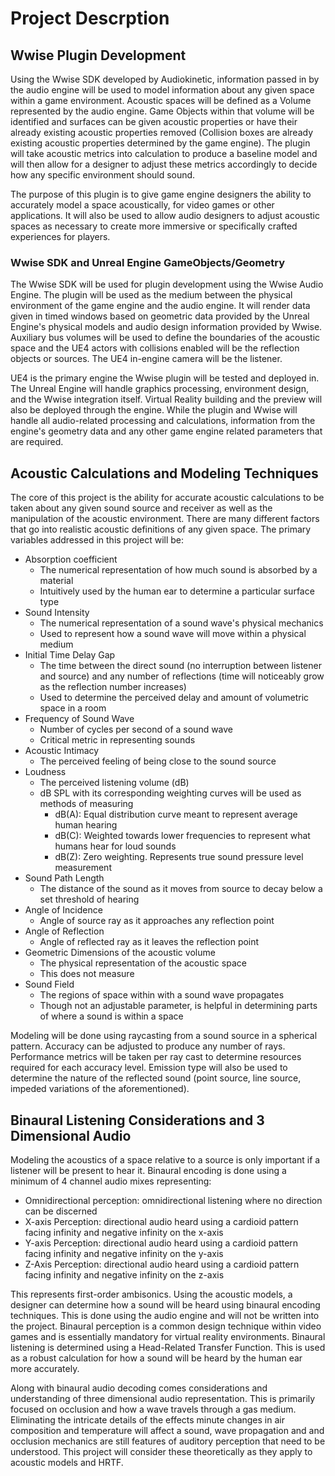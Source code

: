 # Project Descrption

## Wwise Plugin Development

Using the Wwise SDK developed by Audiokinetic, information passed in by the audio engine will be used to model information about any given space within a game environment. Acoustic spaces will be defined as a Volume represented by the audio engine. Game Objects within that volume will be identified and surfaces can be given acoustic properties or have their already existing acoustic properties removed \(Collision boxes are already existing acoustic properties determined by the game engine\). The plugin will take acoustic metrics into calculation to produce a baseline model and will then allow for a designer to adjust these metrics accordingly to decide how any specific environment should sound.

The purpose of this plugin is to give game engine designers the ability to accurately model a space acoustically, for video games or other applications. It will also be used to allow audio designers to adjust acoustic spaces as necessary to create more immersive or specifically crafted experiences for players.

### Wwise SDK and Unreal Engine GameObjects/Geometry

The Wwise SDK will be used for plugin development using the Wwise Audio Engine. The plugin will be used as the medium between the physical environment of the game engine and the audio engine. It will render data given in timed windows based on geometric data provided by the Unreal Engine's physical models and audio design information provided by Wwise. Auxiliary bus volumes will be used to define the boundaries of the acoustic space and the UE4 actors with collisions enabled will be the reflection objects or sources. The UE4 in-engine camera will be the listener. 

UE4 is the primary engine the Wwise plugin will be tested and deployed in. The Unreal Engine will handle graphics processing, environment design, and the Wwise integration itself. Virtual Reality building and the preview will also be deployed through the engine. While the plugin and Wwise will handle all audio-related processing and calculations, information from the engine's geometry data and any other game engine related parameters that are required. 

## Acoustic Calculations and Modeling Techniques

The core of this project is the ability for accurate acoustic calculations to be taken about any given sound source and receiver as well as the manipulation of the acoustic environment. There are many different factors that go into realistic acoustic definitions of any given space. The primary variables addressed in this project will be:

* Absorption coefficient
  * The numerical representation of how much sound is absorbed by a material
  * Intuitively used by the human ear to determine a particular surface type 
* Sound Intensity
  * The numerical representation of a sound wave's physical mechanics
  * Used to represent how a sound wave will move within a physical medium 
* Initial Time Delay Gap
  * The time between the direct sound \(no interruption between listener and source\) and any number of reflections \(time will noticeably grow as the reflection number increases\)
  * Used to determine the perceived delay and amount of volumetric space in a room
* Frequency of Sound Wave
  * Number of cycles per second of a sound wave
  * Critical metric in representing sounds 
* Acoustic Intimacy
  * The perceived feeling of being close to the sound source
* Loudness 
  * The perceived listening volume \(dB\)
  * dB SPL with its corresponding weighting curves will be used as methods of measuring
    * dB\(A\): Equal distribution curve meant to represent average human hearing
    * dB\(C\): Weighted towards lower frequencies to represent what humans hear for loud sounds
    * dB\(Z\): Zero weighting. Represents true sound pressure level measurement 
* Sound Path Length
  * The distance of the sound as it moves from source to decay below a set threshold of hearing
* Angle of Incidence
  * Angle of source ray as it approaches any reflection point
* Angle of Reflection
  * Angle of reflected ray as it leaves the reflection point
* Geometric Dimensions of the acoustic volume
  * The physical representation of the acoustic space
  * This does not measure 
* Sound Field
  * The regions of space within with a sound wave propagates
  * Though not an adjustable parameter, is helpful in determining parts of where a sound is within a space

Modeling will be done using raycasting from a sound source in a spherical pattern. Accuracy can be adjusted to produce any number of rays. Performance metrics will be taken per ray cast to determine resources required for each accuracy level.  Emission type will also be used to determine the nature of the reflected sound \(point source, line source, impeded variations of the aforementioned\).

## Binaural Listening Considerations and 3 Dimensional Audio

Modeling the acoustics of a space relative to a source is only important if a listener will be present to hear it. Binaural encoding is done using a minimum of 4 channel audio mixes representing:

* Omnidirectional perception: omnidirectional listening where no direction can be discerned
* X-axis Perception: directional audio heard using a cardioid pattern facing infinity and negative infinity on the x-axis
* Y-axis Perception: directional audio heard using a cardioid pattern facing infinity and negative infinity on the y-axis
* Z-Axis Perception: directional audio heard using a cardioid pattern facing infinity and negative infinity on the z-axis

This represents first-order ambisonics. Using the acoustic models, a designer can determine how a sound will be heard using binaural encoding techniques. This is done using the audio engine and will not be written into the project. Binaural perception is a common design technique within video games and is essentially mandatory for virtual reality environments. Binaural listening is determined using a Head-Related Transfer Function. This is used as a robust calculation for how a sound will be heard by the human ear more accurately.  

Along with binaural audio decoding comes considerations and understanding of three dimensional audio representation. This is primarily focused on occlusion and how a wave travels through a gas medium. Eliminating the intricate details of the effects minute changes in air composition and temperature will affect a sound, wave propagation and and occlusion mechanics are still features of auditory perception that need to be understood. This project will consider these theoretically as they apply to acoustic models and HRTF.





